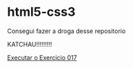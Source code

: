 # html5-css3
 Consegui fazer a droga desse repositorio

KATCHAU!!!!!!!!!

<a href="https://github.com/hokagui2k20/html5-css3/atividades/ex017/fonte01.html"> Executar o Exercicio 017